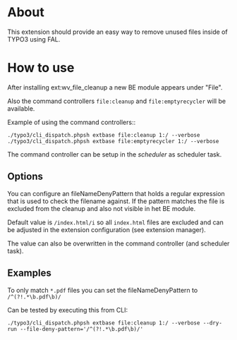 # About

This extension should provide an easy way to remove unused files inside of TYPO3
using FAL.


# How to use

After installing ext:wv_file_cleanup a new BE module appears under "File".

Also the command controllers ``file:cleanup`` and ``file:emptyrecycler`` will be available.

Example of using the command controllers::

    ./typo3/cli_dispatch.phpsh extbase file:cleanup 1:/ --verbose
    ./typo3/cli_dispatch.phpsh extbase file:emptyrecycler 1:/ --verbose

The command controller can be setup in the _scheduler_ as scheduler task.


## Options

You can configure an fileNameDenyPattern that holds a regular expression that is used to check
the filename against. If the pattern matches the file is excluded from the cleanup and also not
visible in het BE module.

Default value is ``/index.html/i`` so all ``index.html`` files are excluded and can be adjusted
in the extension configuration (see extension manager).

The value can also be overwritten in the command controller (and scheduler task).


## Examples

To only match `*.pdf` files you can set the fileNameDenyPattern to ``/^(?!.*\b.pdf\b)/``

Can be tested by executing this from CLI: 

    ./typo3/cli_dispatch.phpsh extbase file:cleanup 1:/ --verbose --dry-run --file-deny-pattern='/^(?!.*\b.pdf\b)/'